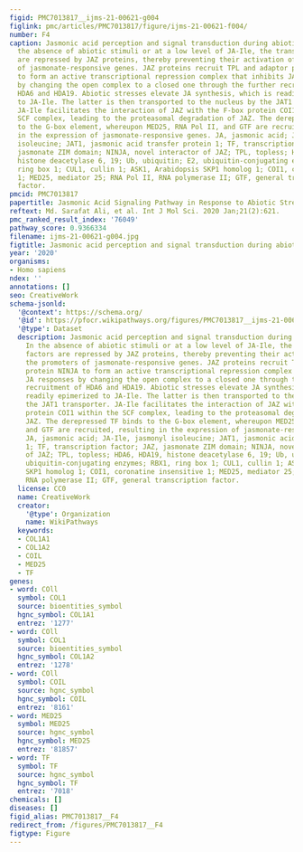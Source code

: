 ```yaml
---
figid: PMC7013817__ijms-21-00621-g004
figlink: pmc/articles/PMC7013817/figure/ijms-21-00621-f004/
number: F4
caption: Jasmonic acid perception and signal transduction during abiotic stress. In
  the absence of abiotic stimuli or at a low level of JA-Ile, the transcription factors
  are repressed by JAZ proteins, thereby preventing their activation of the promoters
  of jasmonate-responsive genes. JAZ proteins recruit TPL and adaptor protein NINJA
  to form an active transcriptional repression complex that inhibits JA responses
  by changing the open complex to a closed one through the further recruitment of
  HDA6 and HDA19. Abiotic stresses elevate JA synthesis, which is readily epimerized
  to JA-Ile. The latter is then transported to the nucleus by the JAT1 transporter.
  JA-Ile facilitates the interaction of JAZ with the F-box protein COI1 within the
  SCF complex, leading to the proteasomal degradation of JAZ. The derepressed TF binds
  to the G-box element, whereupon MED25, RNA Pol II, and GTF are recruited, resulting
  in the expression of jasmonate-responsive genes. JA, jasmonic acid; JA-Ile, jasmonyl
  isoleucine; JAT1, jasmonic acid transfer protein 1; TF, transcription factor; JAZ,
  jasmonate ZIM domain; NINJA, novel interactor of JAZ; TPL, topless; HDA6, HDA19,
  histone deacetylase 6, 19; Ub, ubiquitin; E2, ubiquitin-conjugating enzymes; RBX1,
  ring box 1; CUL1, cullin 1; ASK1, Arabidopsis SKP1 homolog 1; COI1, coronatine insensitive
  1; MED25, mediator 25; RNA Pol II, RNA polymerase II; GTF, general transcription
  factor.
pmcid: PMC7013817
papertitle: Jasmonic Acid Signaling Pathway in Response to Abiotic Stresses in Plants.
reftext: Md. Sarafat Ali, et al. Int J Mol Sci. 2020 Jan;21(2):621.
pmc_ranked_result_index: '76049'
pathway_score: 0.9366334
filename: ijms-21-00621-g004.jpg
figtitle: Jasmonic acid perception and signal transduction during abiotic stress
year: '2020'
organisms:
- Homo sapiens
ndex: ''
annotations: []
seo: CreativeWork
schema-jsonld:
  '@context': https://schema.org/
  '@id': https://pfocr.wikipathways.org/figures/PMC7013817__ijms-21-00621-g004.html
  '@type': Dataset
  description: Jasmonic acid perception and signal transduction during abiotic stress.
    In the absence of abiotic stimuli or at a low level of JA-Ile, the transcription
    factors are repressed by JAZ proteins, thereby preventing their activation of
    the promoters of jasmonate-responsive genes. JAZ proteins recruit TPL and adaptor
    protein NINJA to form an active transcriptional repression complex that inhibits
    JA responses by changing the open complex to a closed one through the further
    recruitment of HDA6 and HDA19. Abiotic stresses elevate JA synthesis, which is
    readily epimerized to JA-Ile. The latter is then transported to the nucleus by
    the JAT1 transporter. JA-Ile facilitates the interaction of JAZ with the F-box
    protein COI1 within the SCF complex, leading to the proteasomal degradation of
    JAZ. The derepressed TF binds to the G-box element, whereupon MED25, RNA Pol II,
    and GTF are recruited, resulting in the expression of jasmonate-responsive genes.
    JA, jasmonic acid; JA-Ile, jasmonyl isoleucine; JAT1, jasmonic acid transfer protein
    1; TF, transcription factor; JAZ, jasmonate ZIM domain; NINJA, novel interactor
    of JAZ; TPL, topless; HDA6, HDA19, histone deacetylase 6, 19; Ub, ubiquitin; E2,
    ubiquitin-conjugating enzymes; RBX1, ring box 1; CUL1, cullin 1; ASK1, Arabidopsis
    SKP1 homolog 1; COI1, coronatine insensitive 1; MED25, mediator 25; RNA Pol II,
    RNA polymerase II; GTF, general transcription factor.
  license: CC0
  name: CreativeWork
  creator:
    '@type': Organization
    name: WikiPathways
  keywords:
  - COL1A1
  - COL1A2
  - COIL
  - MED25
  - TF
genes:
- word: COll
  symbol: COL1
  source: bioentities_symbol
  hgnc_symbol: COL1A1
  entrez: '1277'
- word: COll
  symbol: COL1
  source: bioentities_symbol
  hgnc_symbol: COL1A2
  entrez: '1278'
- word: COll
  symbol: COIL
  source: hgnc_symbol
  hgnc_symbol: COIL
  entrez: '8161'
- word: MED25
  symbol: MED25
  source: hgnc_symbol
  hgnc_symbol: MED25
  entrez: '81857'
- word: TF
  symbol: TF
  source: hgnc_symbol
  hgnc_symbol: TF
  entrez: '7018'
chemicals: []
diseases: []
figid_alias: PMC7013817__F4
redirect_from: /figures/PMC7013817__F4
figtype: Figure
---
```

